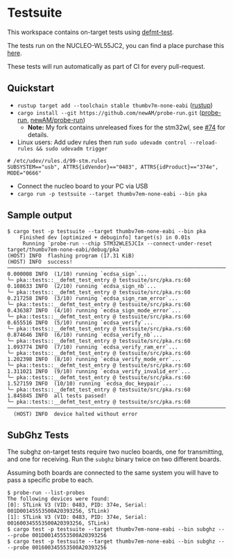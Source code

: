 # Testsuite

This workspace contains on-target tests using [defmt-test].

The tests run on the NUCLEO-WL55JC2, you can find a place purchase this
[here](https://www.st.com/en/evaluation-tools/nucleo-wl55jc.html#sample-buy).

These tests will run automatically as part of CI for every pull-request.

## Quickstart

* `rustup target add --toolchain stable thumbv7m-none-eabi` ([rustup])
* `cargo install --git https://github.com/newAM/probe-run.git`
  ([probe-run], [newAM/probe-run])
    * **Note:** My fork contains unreleased fixes for the stm32wl,
      see [#74] for details.
* Linux users: Add udev rules then run `sudo udevadm control --reload-rules && sudo udevadm trigger`
```text
# /etc/udev/rules.d/99-stm.rules
SUBSYSTEM=="usb", ATTRS{idVendor}=="0483", ATTRS{idProduct}=="374e", MODE="0666"
```
* Connect the nucleo board to your PC via USB
* `cargo run -p testsuite --target thumbv7em-none-eabi --bin pka`

## Sample output

```console
$ cargo test -p testsuite --target thumbv7em-none-eabi --bin pka
    Finished dev [optimized + debuginfo] target(s) in 0.01s
     Running `probe-run --chip STM32WLE5JCIx --connect-under-reset target/thumbv7em-none-eabi/debug/pka`
(HOST) INFO  flashing program (17.31 KiB)
(HOST) INFO  success!
────────────────────────────────────────────────────────────────────────────────
0.000008 INFO  (1/10) running `ecdsa_sign`...
└─ pka::tests::__defmt_test_entry @ testsuite/src/pka.rs:60
0.108633 INFO  (2/10) running `ecdsa_sign_nb`...
└─ pka::tests::__defmt_test_entry @ testsuite/src/pka.rs:60
0.217258 INFO  (3/10) running `ecdsa_sign_ram_error`...
└─ pka::tests::__defmt_test_entry @ testsuite/src/pka.rs:60
0.436387 INFO  (4/10) running `ecdsa_sign_mode_error`...
└─ pka::tests::__defmt_test_entry @ testsuite/src/pka.rs:60
0.655516 INFO  (5/10) running `ecdsa_verify`...
└─ pka::tests::__defmt_test_entry @ testsuite/src/pka.rs:60
0.874646 INFO  (6/10) running `ecdsa_verify_nb`...
└─ pka::tests::__defmt_test_entry @ testsuite/src/pka.rs:60
1.093774 INFO  (7/10) running `ecdsa_verify_ram_err`...
└─ pka::tests::__defmt_test_entry @ testsuite/src/pka.rs:60
1.202398 INFO  (8/10) running `ecdsa_verify_mode_err`...
└─ pka::tests::__defmt_test_entry @ testsuite/src/pka.rs:60
1.311021 INFO  (9/10) running `ecdsa_verify_invalid_err`...
└─ pka::tests::__defmt_test_entry @ testsuite/src/pka.rs:60
1.527159 INFO  (10/10) running `ecdsa_doc_keypair`...
└─ pka::tests::__defmt_test_entry @ testsuite/src/pka.rs:60
1.845845 INFO  all tests passed!
└─ pka::tests::__defmt_test_entry @ testsuite/src/pka.rs:60
────────────────────────────────────────────────────────────────────────────────
  (HOST) INFO  device halted without error
```

## SubGhz Tests

The subghz on-target tests require two nucleo boards, one for transmitting,
and one for receiving.
Run the `subghz` binary twice on two different boards.

Assuming both boards are connected to the same system you will have to pass a
specific probe to each.

```console
$ probe-run --list-probes
The following devices were found:
[0]: STLink V3 (VID: 0483, PID: 374e, Serial: 001D00145553500A20393256, STLink)
[1]: STLink V3 (VID: 0483, PID: 374e, Serial: 001600345553500A20393256, STLink)
$ cargo test -p testsuite --target thumbv7em-none-eabi --bin subghz -- --probe 001D00145553500A20393256
$ cargo test -p testsuite --target thumbv7em-none-eabi --bin subghz -- --probe 001600345553500A20393256
```

[defmt-test]: https://crates.io/crates/defmt-test
[newAM/probe-run]: https://github.com/newAM/probe-run
[probe-run]: https://github.com/knurling-rs/probe-run
[rustup]: https://rustup.rs/
[#74]: https://github.com/stm32-rs/stm32wlxx-hal/issues/74
